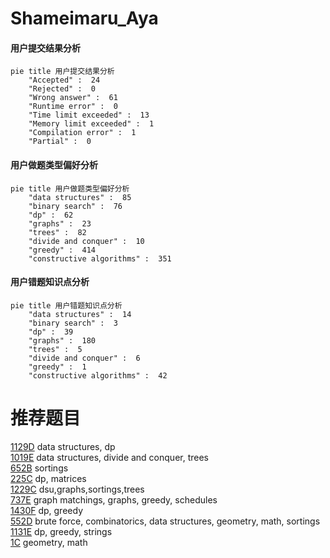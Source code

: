 # Shameimaru_Aya

<!-- tabs:start -->



#### **用户提交结果分析**

```mermaid
pie title 用户提交结果分析
    "Accepted" :  24
    "Rejected" :  0
    "Wrong answer" :  61
    "Runtime error" :  0
    "Time limit exceeded" :  13
    "Memory limit exceeded" :  1
    "Compilation error" :  1
    "Partial" :  0
```

#### **用户做题类型偏好分析**

```mermaid
pie title 用户做题类型偏好分析
    "data structures" :  85
    "binary search" :  76
    "dp" :  62
    "graphs" :  23
    "trees" :  82
    "divide and conquer" :  10
    "greedy" :  414
    "constructive algorithms" :  351
```
#### **用户错题知识点分析**

```mermaid
pie title 用户错题知识点分析
    "data structures" :  14
    "binary search" :  3
    "dp" :  39
    "graphs" :  180
    "trees" :  5
    "divide and conquer" :  6
    "greedy" :  1
    "constructive algorithms" :  42
```



<!-- tabs:end -->
# 推荐题目
[1129D](https://codeforces.com/contest/1129/problem/D)		data structures,
                        dp		  
[1019E](https://codeforces.com/contest/1019/problem/E)		data structures,
                        divide and conquer,
                        trees		  
[652B](https://codeforces.com/contest/652/problem/B)		sortings		  
[225C](https://codeforces.com/contest/225/problem/C)		dp,
                        matrices		  
[1229C](https://codeforces.com/contest/1229/problem/C)		dsu,graphs,sortings,trees		  
[737E](https://codeforces.com/contest/737/problem/E)		graph matchings,
                        graphs,
                        greedy,
                        schedules		  
[1430F](https://codeforces.com/contest/1430/problem/F)		dp,
                        greedy		  
[552D](https://codeforces.com/contest/552/problem/D)		brute force,
                        combinatorics,
                        data structures,
                        geometry,
                        math,
                        sortings		  
[1131E](https://codeforces.com/contest/1131/problem/E)		dp,
                        greedy,
                        strings		  
[1C](https://codeforces.com/contest/1/problem/C)		geometry,
                        math		  
